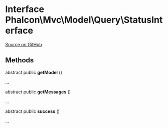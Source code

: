 # Interface **Phalcon\\Mvc\\Model\\Query\\StatusInterface**

<a href="https://github.com/phalcon/cphalcon/blob/master/phalcon/mvc/model/query/statusinterface.zep" class="btn btn-default btn-sm">Source on GitHub</a>

## Methods
abstract public  **getModel** ()

...

abstract public  **getMessages** ()

...

abstract public  **success** ()

...

